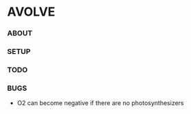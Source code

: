 # AVOLVE

### ABOUT

### SETUP

### TODO


### BUGS
- O2 can become negative if there are no photosynthesizers



